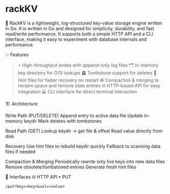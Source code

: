 # rackKV
🚀 RackKV is a lightweight, log-structured key-value storage engine written in Go.
It is written in Go and designed for simplicity, durability, and fast read/write performance.
It supports both a simple HTTP API and a CLI interface, making it easy to experiment with database internals and performance.


✨ Features

> ⚡ High-throughput writes with append-only log files
> 🗂️ In-memory key directory for O(1) lookups
>  🪦 Tombstone support for deletes
> 📝 Hint files for faster recovery on restart
> ♻️ Compaction & merging to reclaim space and remove stale entries
> 🌐 HTTP-based API for easy integration
> 💻 CLI interface for direct terminal interaction


🏗️ Architecture

Write Path (PUT/DELETE)
  Append entry to active data file
  Update in-memory keydir
  Mark deletes with tombstones

Read Path (GET)
  Lookup keydir → get file & offset
  Read value directly from disk

Recovery
  Use hint files to rebuild keydir quickly
  Fallback to scanning data files if needed

Compaction & Merging
  Periodically rewrite only live keys into new data files
  Remove obsolete/tombstoned entries
  Generate fresh hint files


🔑 Interfaces
🌐 HTTP API 
• PUT
    
```/put?key=<key>&val=<value>```


